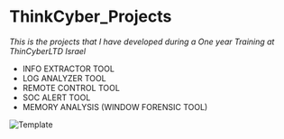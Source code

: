 # ThinkCyber_Projects

*This is the projects that I have developed during a One year Training
at ThinCyberLTD Israel*

* INFO EXTRACTOR TOOL
* LOG ANALYZER TOOL
* REMOTE CONTROL TOOL
* SOC ALERT TOOL
* MEMORY ANALYSIS (WINDOW FORENSIC TOOL)

![Template](https://github.com/user-attachments/assets/f0b6daf0-7c24-4815-958e-f89426c2b2f2)


